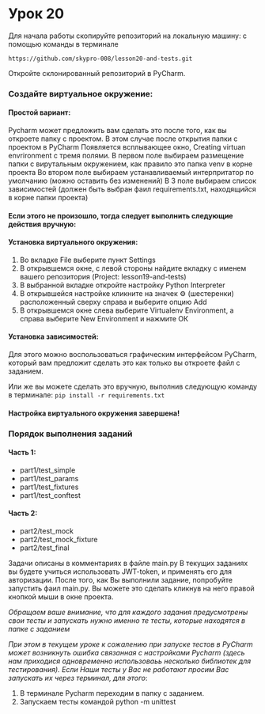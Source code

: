 # Урок 20
Для начала работы скопируйте репозиторий на локальную машину:
c помощью команды в терминале

`https://github.com/skypro-008/lesson20-and-tests.git`

Откройте склонированный репозиторий в PyCharm.

### Cоздайте виртуальное окружение:

#### Простой вариант:
Pycharm может предложить вам сделать это после того, как вы откроете папку с проектом.
В этом случае после открытия папки с проектом в PyCharm
Появляется всплывающее окно, Creating virtuan envrironment c тремя полями.
В первом поле выбираем размещение папки с вирутальным окружением, как правило это папка venv
в корне проекта
Во втором поле выбираем устанавливаемый интерпритатор по умолчанию (можно оставить без изменений)
В 3 поле выбираем список зависимостей (должен быть выбран фаил requirements.txt, находящийся в корне папки проекта)

#### Если этого не произошло, тогда следует выполнить следующие действия вручную:
#### Установка виртуального окружения:
1. Во вкладке File выберите пункт Settings
2. В открывшемся окне, с левой стороны найдите вкладку с именем
вашего репозитория (Project: lesson19-and-tests)
3. В выбранной вкладке откройте настройку Python Interpreter
4. В открывшейся настройке кликните на значек ⚙ (шестеренки) 
расположенный сверху справа и выберите опцию Add
5. В открывшемся окне слева выберите Virtualenv Environment, 
а справа выберите New Environment и нажмите ОК

#### Установка зависимостей:
Для этого можно воспользоваться графическим интерфейсом PyCharm,
который вам предложит сделать это как только вы откроете файл с заданием.

Или же вы можете сделать это вручную, выполнив следующую команду в терминале:
`pip install -r requirements.txt`

#### Настройка виртуального окружения завершена!

### Порядок выполнения заданий
#### Часть 1:

- part1/test_simple
- part1/test_params
- part1/test_fixtures
- part1/test_conftest

#### Часть 2:

- part2/test_mock
- part2/test_mock_fixture
- part2/test_final



Задачи описаны в комментариях в файле main.py
В текущих заданиях вы будете учиться использовать JWT-token, и применять его для
авторизации. После того, как Вы выполнили  задание, попробуйте запустить фаил main.py.
Вы можете это сделать кликнув на него правой кнопкой мыши в окне проекта.


*Обращаем ваше внимание, что для каждого задания предусмотрены свои тесты
и запускать нужно именно те тесты, которые находятся в папке с заданием*


*При этом в текущем уроке к сожалению при запуске тестов в PyCharm может возникнуть ошибка
связанная с настройками Pycharm (здесь нам приходися одновременно использоваьь несколько библиотек 
для тестирования). Если Наши тесты у Вас не работают просим Вас
запускать их через терминал, для этого*:
1. В терминале Pycharm переходим в папку с заданием.
2. Запускаем тесты командой python -m unittest 
